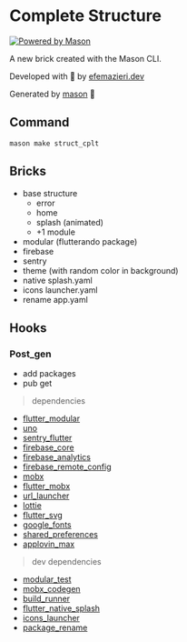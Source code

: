 # Complete Structure

[![Powered by Mason](https://img.shields.io/endpoint?url=https%3A%2F%2Ftinyurl.com%2Fmason-badge)](https://github.com/felangel/mason)

A new brick created with the Mason CLI.

Developed with 💚 by [efemazieri.dev](https://efemazieri.dev)

Generated by [mason](https://github.com/felangel/mason) 🧱

## Command

`mason make struct_cplt`

## Bricks

- base structure
  - error
  - home
  - splash (animated)
  - +1 module
- modular (flutterando package)
- firebase
- sentry
- theme (with random color in background)
- native splash.yaml
- icons launcher.yaml
- rename app.yaml

## Hooks

### Post_gen

- add packages
- pub get

> dependencies

- [flutter_modular](https://pub.dev/packages/flutter_modular)
- [uno](https://pub.dev/packages/uno)
- [sentry_flutter](https://pub.dev/packages/sentry_flutter)
- [firebase_core](https://pub.dev/packages/firebase_core)
- [firebase_analytics](https://pub.dev/packages/firebase_analytics)
- [firebase_remote_config](https://pub.dev/packages/firebase_remote_config)
- [mobx](https://pub.dev/packages/mobx)
- [flutter_mobx](https://pub.dev/packages/flutter_mobx)
- [url_launcher](https://pub.dev/packages/url_launcher)
- [lottie](https://pub.dev/packages/lottie)
- [flutter_svg](https://pub.dev/packages/flutter_svg)
- [google_fonts](https://pub.dev/packages/google_fonts)
- [shared_preferences](https://pub.dev/packages/shared_preferences)
- [applovin_max](https://pub.dev/packages/applovin_max)

> dev dependencies

- [modular_test](https://pub.dev/packages/modular_test)
- [mobx_codegen](https://pub.dev/packages/mobx_codegen)
- [build_runner](https://pub.dev/packages/build_runner)
- [flutter_native_splash](https://pub.dev/packages/flutter_native_splash)
- [icons_launcher](https://pub.dev/packages/icons_launcher)
- [package_rename](https://pub.dev/packages/package_rename)
